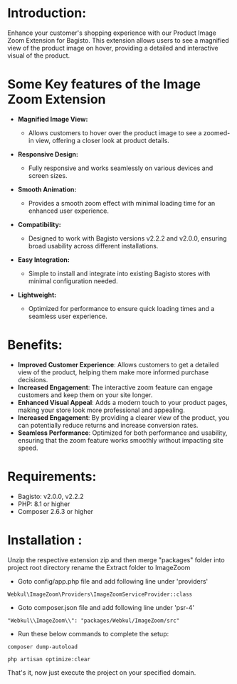 # Introduction:

Enhance your customer's shopping experience with our Product Image Zoom Extension for Bagisto. This extension allows users to see a magnified view of the product image on hover, providing a detailed and interactive visual of the product.

# Some Key features of the Image Zoom Extension

* **Magnified Image View:** 
    * Allows customers to hover over the product image to see a zoomed-in view, offering a closer look at product details.
      
* **Responsive Design:**  
    * Fully responsive and works seamlessly on various devices and screen sizes.

* **Smooth Animation:**
   * Provides a smooth zoom effect with minimal loading time for an enhanced user experience.
 
 * **Compatibility:**  
    * Designed to work with Bagisto versions v2.2.2 and v2.0.0, ensuring broad usability across different installations.

* **Easy Integration:**
   * Simple to install and integrate into existing Bagisto stores with minimal configuration needed.

* **Lightweight:**
   * Optimized for performance to ensure quick loading times and a seamless user experience.
 
 
 
# **Benefits:**
- **Improved Customer Experience**: Allows customers to get a detailed view of the product, helping them make more informed purchase decisions.
- **Increased Engagement**: The interactive zoom feature can engage customers and keep them on your site longer.
- **Enhanced Visual Appeal**: Adds a modern touch to your product pages, making your store look more professional and appealing.
- **Increased Engagement**: By providing a clearer view of the product, you can potentially reduce returns and increase conversion rates.
- **Seamless Performance**: Optimized for both performance and usability, ensuring that the zoom feature works smoothly without impacting site speed.

# Requirements:
* Bagisto: v2.0.0, v2.2.2
* PHP: 8.1 or higher
* Composer 2.6.3 or higher

# Installation :
Unzip the respective extension zip and then merge "packages" folder into project root directory rename the Extract folder to ImageZoom

* Goto config/app.php file and add following line under 'providers'

```
Webkul\ImageZoom\Providers\ImageZoomServiceProvider::class
```

* Goto composer.json file and add following line under 'psr-4'

```
"Webkul\\ImageZoom\\": "packages/Webkul/ImageZoom/src"
```
* Run these below commands to complete the setup:

```
composer dump-autoload
```
```
php artisan optimize:clear
```
That's it, now just execute the project on your specified domain.